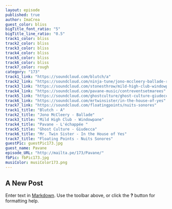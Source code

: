 ```yaml
---
layout: episode
published: true
author: ImaCrea
guest_color: bliss
bigTitle_font_ratio: "5"
bigTitle_line_ratio: "0.5"
track1_color: bliss
track2_color: bliss
track3_color: bliss
track4_color: bliss
track5_color: bliss
track6_color: bliss
track7_color: rough
category: "173"
track1_link: "https://soundcloud.com/blutch/a"
track2_link: "https://soundcloud.com/ninja-tune/jono-mccleery-ballade-radio-1"
track3_link: "https://soundcloud.com/stonesthrow/mild-high-club-windowpane"
track4_link: "https://soundcloud.com/pavane-music/contreventsetmarees"
track5_link: "https://soundcloud.com/ghostculture/ghost-culture-giudecca"
track6_link: "https://soundcloud.com/mrtwinsister/in-the-house-of-yes"
track7_link: "https://soundcloud.com/floatingpoints/nuits-sonores"
track1_title: "Blutch - A"
track2_title: "Jono McCleery - Ballade"
track3_title: "Mild High Club - Windowpane"
track4_title: "Pavane - L'échappée "
track5_title: "Ghost Culture - Giudecca"
track6_title: "Mr. Twin Sister - In the House of Yes"
track7_title: "Floating Points - Nuits Sonores"
guestPic: guestPic173.jpg
guest_name: Pavane
episode_URL: "http://mailta.pe/173/Pavane/"
fbPic: fbPic173.jpg
musiColor: musiColor173.png
---
```



## A New Post

Enter text in [Markdown](http://daringfireball.net/projects/markdown/). Use the toolbar above, or click the **?** button for formatting help.